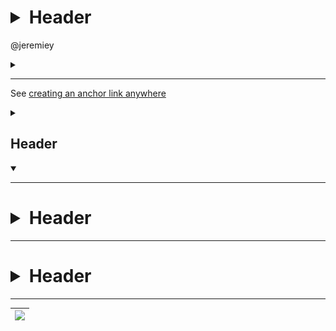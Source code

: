 # <details><summary>Header</summary><img src=https://raw.githubusercontent.com/ploorp/misc-snippets/ece530694bd560a53aed91b94be1da28fa5b7df8/txt-tst.svg></details>


@jeremiey 

<details><summary>

</summary><a name="anchor-test"></details>


----------------------------------------------------------

See [creating an anchor link anywhere](#anchor-test)

<details><summary>

Header
-
  
</summary>Contents</details>

<details open=""><summary></summary></details>

----------------------------------------------------------


# <details><summary>Header</summary>Contents</details>

----------------------------------------------------------

<h1><details><summary>Header</summary>

<svg xmlns="http://www.w3.org/2000/svg" xmlns:h="http://www.w3.org/1999/xhtml"><text x="1" y="20" color="black" font-family="Verdana" font-weight="bold" font-size="20">Contents</text></svg>

</details></h1>

----------------------------------------------------------

|![](https://user-images.githubusercontent.com/36242395/185816283-bc71cdf1-42e2-4abd-bc33-4296a78221b9.png)|
|---|
